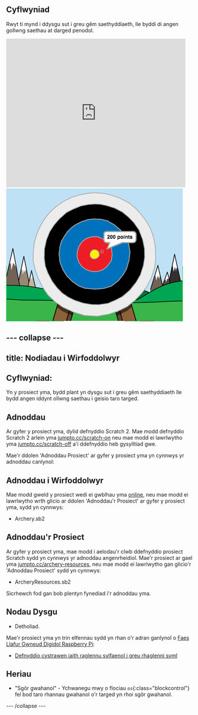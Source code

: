 ## Cyflwyniad

Rwyt ti mynd i ddysgu sut i greu gêm saethyddiaeth, lle byddi di angen gollwng saethau at darged penodol.

<div class="scratch-preview">
  <iframe allowtransparency="true" width="485" height="402" src="https://scratch.mit.edu/projects/embed/114760038/?autostart=false" frameborder="0"></iframe>
  <img src="images/archery-final.png">
</div>


--- collapse ---
---
title: Nodiadau i Wirfoddolwyr
---


## Cyflwyniad:
Yn y prosiect yma, bydd plant yn dysgu sut i greu gêm saethyddiaeth lle bydd angen iddynt ollwng saethau i geisio taro targed.

## Adnoddau

Ar gyfer y prosiect yma, dylid defnyddio Scratch 2.  Mae modd defnyddio Scratch 2 arlein yma [jumpto.cc/scratch-on](http://jumpto.cc/scratch-on) neu mae modd ei lawrlwytho yma [jumpto.cc/scratch-off](http://jumpto.cc/scratch-off) a'i ddefnyddio heb gysylltiad gwe.

Mae'r ddolen 'Adnoddau Prosiect' ar gyfer y prosiect yma yn cynnwys yr adnoddau canlynol:

## Adnoddau i Wirfoddolwyr

Mae modd gweld y prosiect wedi ei gwblhau yma <a href="http://scratch.mit.edu/projects/114760038/#editor">online</a>, neu mae modd ei lawrlwytho wrth glicio ar ddolen 'Adnoddau'r Prosiect' ar gyfer y prosiect yma, sydd yn cynnwys:

+ Archery.sb2

## Adnoddau'r Prosiect

Ar gyfer y prosiect yma, mae modd i aelodau'r clwb ddefnyddio prosiect Scratch sydd yn cynnwys yr adnoddau angenrheidiol. Mae'r prosiect ar gael yma  [jumpto.cc/archery-resources](http://jumpto.cc/archery-resources), neu mae modd ei lawrlwytho gan glicio'r 'Adnoddau Prosiect' sydd yn cynnwys:

+ ArcheryResources.sb2

Sicrhewch fod gan bob plentyn fynediad i'r adnoddau yma.

## Nodau Dysgu
+ Detholiad.

Mae'r prosiect yma yn trin elfennau sydd yn rhan o'r adran ganlynol o [Faes Llafur Gwneud Digidol Raspberry Pi](https://rpf.io/curriculum):

+ [Defnyddio cystrawen iaith raglennu sylfaenol i greu rhaglenni syml](https://www.raspberrypi.org/curriculum/programming/creator)

## Heriau
+ "Sgôr gwahanol" - Ychwanegu mwy o flociau `os`{:class="blockcontrol"} fel bod taro rhannau gwahanol o'r targed yn rhoi sgôr gwahanol. 


--- /collapse ---

